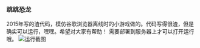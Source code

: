 ### 跳跳恐龙
2015年写的渣代码，模仿谷歌浏览器离线时的小游戏做的。代码写得很渣，但是确实可以运行，嘿嘿。希望对大家有帮助！
需要部署到服务器上才可以打开运行哦。
<img src="https://www.xiyoukeji.com/demo/JumpDragon/demopic.jpg" title="运行截图">
